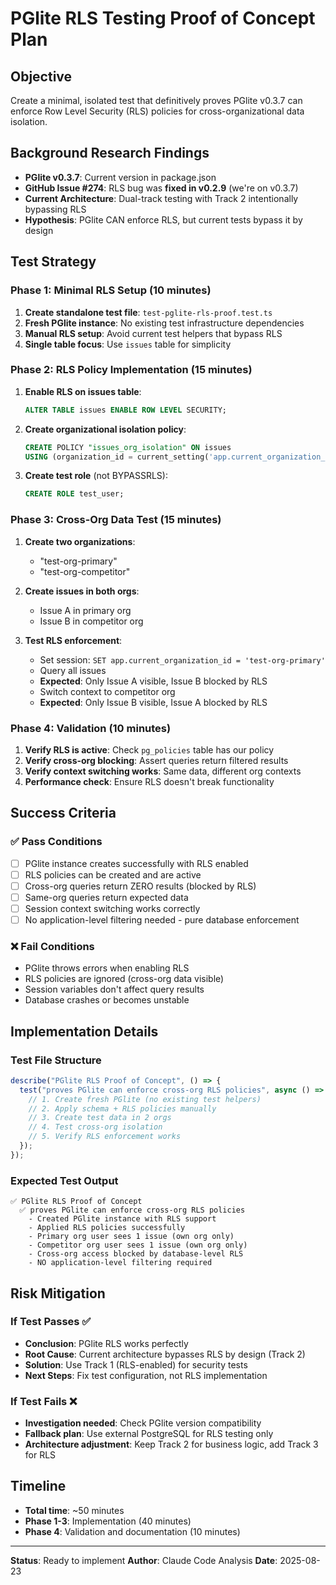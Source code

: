 # PGlite RLS Testing Proof of Concept Plan

## Objective

Create a minimal, isolated test that definitively proves PGlite v0.3.7 can enforce Row Level Security (RLS) policies for cross-organizational data isolation.

## Background Research Findings

- **PGlite v0.3.7**: Current version in package.json
- **GitHub Issue #274**: RLS bug was **fixed in v0.2.9** (we're on v0.3.7)
- **Current Architecture**: Dual-track testing with Track 2 intentionally bypassing RLS
- **Hypothesis**: PGlite CAN enforce RLS, but current tests bypass it by design

## Test Strategy

### Phase 1: Minimal RLS Setup (10 minutes)

1. **Create standalone test file**: `test-pglite-rls-proof.test.ts`
2. **Fresh PGlite instance**: No existing test infrastructure dependencies
3. **Manual RLS setup**: Avoid current test helpers that bypass RLS
4. **Single table focus**: Use `issues` table for simplicity

### Phase 2: RLS Policy Implementation (15 minutes)

1. **Enable RLS on issues table**:

   ```sql
   ALTER TABLE issues ENABLE ROW LEVEL SECURITY;
   ```

2. **Create organizational isolation policy**:

   ```sql
   CREATE POLICY "issues_org_isolation" ON issues
   USING (organization_id = current_setting('app.current_organization_id', true));
   ```

3. **Create test role** (not BYPASSRLS):
   ```sql
   CREATE ROLE test_user;
   ```

### Phase 3: Cross-Org Data Test (15 minutes)

1. **Create two organizations**:
   - "test-org-primary"
   - "test-org-competitor"

2. **Create issues in both orgs**:
   - Issue A in primary org
   - Issue B in competitor org

3. **Test RLS enforcement**:
   - Set session: `SET app.current_organization_id = 'test-org-primary'`
   - Query all issues
   - **Expected**: Only Issue A visible, Issue B blocked by RLS
   - Switch context to competitor org
   - **Expected**: Only Issue B visible, Issue A blocked by RLS

### Phase 4: Validation (10 minutes)

1. **Verify RLS is active**: Check `pg_policies` table has our policy
2. **Verify cross-org blocking**: Assert queries return filtered results
3. **Verify context switching works**: Same data, different org contexts
4. **Performance check**: Ensure RLS doesn't break functionality

## Success Criteria

### ✅ Pass Conditions

- [ ] PGlite instance creates successfully with RLS enabled
- [ ] RLS policies can be created and are active
- [ ] Cross-org queries return ZERO results (blocked by RLS)
- [ ] Same-org queries return expected data
- [ ] Session context switching works correctly
- [ ] No application-level filtering needed - pure database enforcement

### ❌ Fail Conditions

- PGlite throws errors when enabling RLS
- RLS policies are ignored (cross-org data visible)
- Session variables don't affect query results
- Database crashes or becomes unstable

## Implementation Details

### Test File Structure

```typescript
describe("PGlite RLS Proof of Concept", () => {
  test("proves PGlite can enforce cross-org RLS policies", async () => {
    // 1. Create fresh PGlite (no existing test helpers)
    // 2. Apply schema + RLS policies manually
    // 3. Create test data in 2 orgs
    // 4. Test cross-org isolation
    // 5. Verify RLS enforcement works
  });
});
```

### Expected Test Output

```
✅ PGlite RLS Proof of Concept
  ✅ proves PGlite can enforce cross-org RLS policies
    - Created PGlite instance with RLS support
    - Applied RLS policies successfully
    - Primary org user sees 1 issue (own org only)
    - Competitor org user sees 1 issue (own org only)
    - Cross-org access blocked by database-level RLS
    - NO application-level filtering required
```

## Risk Mitigation

### If Test Passes ✅

- **Conclusion**: PGlite RLS works perfectly
- **Root Cause**: Current architecture bypasses RLS by design (Track 2)
- **Solution**: Use Track 1 (RLS-enabled) for security tests
- **Next Steps**: Fix test configuration, not RLS implementation

### If Test Fails ❌

- **Investigation needed**: Check PGlite version compatibility
- **Fallback plan**: Use external PostgreSQL for RLS testing only
- **Architecture adjustment**: Keep Track 2 for business logic, add Track 3 for RLS

## Timeline

- **Total time**: ~50 minutes
- **Phase 1-3**: Implementation (40 minutes)
- **Phase 4**: Validation and documentation (10 minutes)

---

**Status**: Ready to implement
**Author**: Claude Code Analysis
**Date**: 2025-08-23
